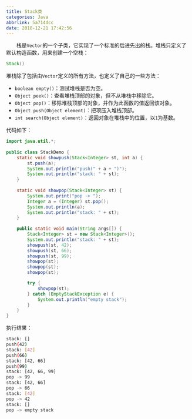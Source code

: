 ```yaml
---
title: Stack类
categories: Java
abbrlink: 5a714dcc
date: 2018-12-21 17:42:56
---
```

&emsp;&emsp;栈是`Vector`的一个子类，它实现了一个标准的后进先出的栈。堆栈只定义了默认构造函数，用来创建一个空栈：

``` java
Stack()
```

堆栈除了包括由`Vector`定义的所有方法，也定义了自己的一些方法：

- `boolean empty()`：测试堆栈是否为空。
- `Object peek()`：查看堆栈顶部的对象，但不从堆栈中移除它。
- `Object pop()`：移除堆栈顶部的对象，并作为此函数的值返回该对象。
- `Object push(Object element)`：把项压入堆栈顶部。
- `int search(Object element)`：返回对象在堆栈中的位置，以`1`为基数。

代码如下：

``` java
import java.util.*;
​
public class StackDemo {
    static void showpush(Stack<Integer> st, int a) {
        st.push(a);
        System.out.println("push(" + a + ")");
        System.out.println("stack: " + st);
    }
​
    static void showpop(Stack<Integer> st) {
        System.out.print("pop -> ");
        Integer a = (Integer) st.pop();
        System.out.println(a);
        System.out.println("stack: " + st);
    }
​
    public static void main(String args[]) {
        Stack<Integer> st = new Stack<Integer>();
        System.out.println("stack: " + st);
        showpush(st, 42);
        showpush(st, 66);
        showpush(st, 99);
        showpop(st);
        showpop(st);
        showpop(st);

        try {
            showpop(st);
        } catch (EmptyStackException e) {
            System.out.println("empty stack");
        }
    }
}
```

执行结果：

``` bash
stack: []
push(42)
stack: [42]
push(66)
stack: [42, 66]
push(99)
stack: [42, 66, 99]
pop -> 99
stack: [42, 66]
pop -> 66
stack: [42]
pop -> 42
stack: []
pop -> empty stack
```